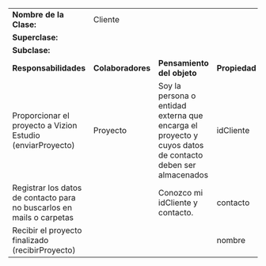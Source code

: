 |                                                                       |                   |                                                                                                          |               |
| --------------------------------------------------------------------- | ----------------- | -------------------------------------------------------------------------------------------------------- | ------------- |
| **Nombre de la Clase:**                                               | Cliente           |                                                                                                          |               |
| **Superclase:**                                                       |                   |                                                                                                          |               |
| **Subclase:**                                                         |                   |                                                                                                          |               |
| **Responsabilidades**                                                 | **Colaboradores** | **Pensamiento del objeto**                                                                               | **Propiedad** |
| Proporcionar el proyecto a Vizion Estudio (enviarProyecto)            | Proyecto          | Soy la persona o entidad externa que encarga el proyecto y cuyos datos de contacto deben ser almacenados | idCliente     |
| Registrar los datos de contacto para no buscarlos en mails o carpetas |                   | Conozco mi idCliente y contacto.                                                                         | contacto      |
| Recibir el proyecto finalizado (recibirProyecto)                      |                   |                                                                                                          | nombre        |

